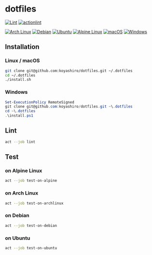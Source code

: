 # dotfiles

[![Lint](https://github.com/koyashiro/dotfiles/actions/workflows/lint.yml/badge.svg)](https://github.com/koyashiro/dotfiles/actions/workflows/lint.yml)
[![actionlint](https://github.com/koyashiro/dotfiles/actions/workflows/actionlint.yml/badge.svg)](https://github.com/koyashiro/dotfiles/actions/workflows/actionlint.yml)

[![Arch Linux](https://github.com/koyashiro/dotfiles/actions/workflows/archlinux.yml/badge.svg)](https://github.com/koyashiro/dotfiles/actions/workflows/archlinux.yml)
[![Debian](https://github.com/koyashiro/dotfiles/actions/workflows/debian.yml/badge.svg)](https://github.com/koyashiro/dotfiles/actions/workflows/debian.yml)
[![Ubuntu](https://github.com/koyashiro/dotfiles/actions/workflows/ubuntu.yml/badge.svg)](https://github.com/koyashiro/dotfiles/actions/workflows/ubuntu.yml)
[![Alpine Linux](https://github.com/koyashiro/dotfiles/actions/workflows/alpine.yml/badge.svg)](https://github.com/koyashiro/dotfiles/actions/workflows/alpine.yml)
[![macOS](https://github.com/koyashiro/dotfiles/actions/workflows/macos.yml/badge.svg)](https://github.com/koyashiro/dotfiles/actions/workflows/macos.yml)
[![Windows](https://github.com/koyashiro/dotfiles/actions/workflows/windows.yml/badge.svg)](https://github.com/koyashiro/dotfiles/actions/workflows/windows.yml)

## Installation

### Linux / macOS

```sh
git clone git@github.com:koyashiro/dotfiles.git ~/.dotfiles
cd ~/.dotfiles
./install.sh
```

### Windows

```ps1
Set-ExecutionPolicy RemoteSigned
git clone git@github.com:koyashiro/dotfiles.git ~\.dotfiles
cd ~\.dotfiles
.\install.ps1
```

## Lint

```sh
act --job lint
```

## Test

### on Alpine Linux

```sh
act --job test-on-alpine
```

### on Arch Linux

```sh
act --job test-on-archlinux
```

### on Debian

```sh
act --job test-on-debian
```

### on Ubuntu

```sh
act --job test-on-ubuntu
```
